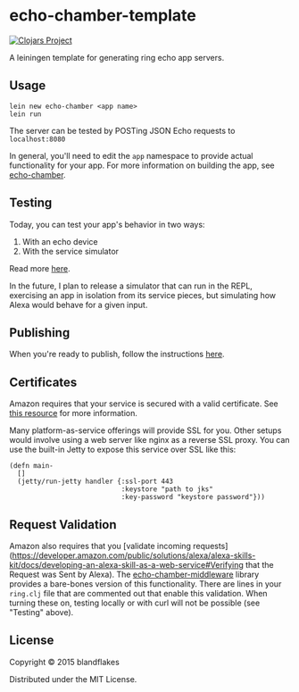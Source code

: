 # echo-chamber-template

[![Clojars Project](http://clojars.org/echo-chamber/lein-template/latest-version.svg)](http://clojars.org/echo-chamber/lein-template)

A leiningen template for generating ring echo app servers.


## Usage

    lein new echo-chamber <app name>
    lein run

The server can be tested by POSTing JSON Echo requests to `localhost:8080`

In general, you'll need to edit the `app` namespace to provide actual functionality for your app. For more information on building the app, see [echo-chamber](https://github.com/blandflakes/echo-chamber).

## Testing

Today, you can test your app's behavior in two ways:

1. With an echo device
2. With the service simulator

Read more [here](https://developer.amazon.com/public/solutions/alexa/alexa-skills-kit/docs/testing-an-alexa-skill).

In the future, I plan to release a simulator that can run in the REPL, exercising an app in isolation from its service pieces, but simulating how Alexa would behave for a given input.

## Publishing
When you're ready to publish, follow the instructions [here](https://developer.amazon.com/public/solutions/alexa/alexa-skills-kit/docs/publishing-an-alexa-skill).

## Certificates
Amazon requires that your service is secured with a valid certificate. See [this resource](https://developer.amazon.com/public/solutions/alexa/alexa-skills-kit/docs/registering-and-managing-alexa-skills-in-the-developer-portal#About%20the%20SSL%20Options) for more information.

Many platform-as-service offerings will provide SSL for you. Other setups would involve using a web server like nginx as a reverse SSL proxy. You can use the built-in Jetty to expose this service over SSL like this:

    (defn main-
      []
      (jetty/run-jetty handler {:ssl-port 443
                                :keystore "path to jks"
                                :key-password "keystore password"}))


## Request Validation
Amazon also requires that you [validate incoming requests](https://developer.amazon.com/public/solutions/alexa/alexa-skills-kit/docs/developing-an-alexa-skill-as-a-web-service#Verifying that the Request was Sent by Alexa). The [echo-chamber-middleware](https://github.com/blandflakes/echo-chamber-middleware) library provides a bare-bones version of this functionality. There are lines in your `ring.clj` file that are commented out that enable this validation. When turning these on, testing locally or with curl will not be possible (see "Testing" above).

## License

Copyright © 2015 blandflakes

Distributed under the MIT License.
